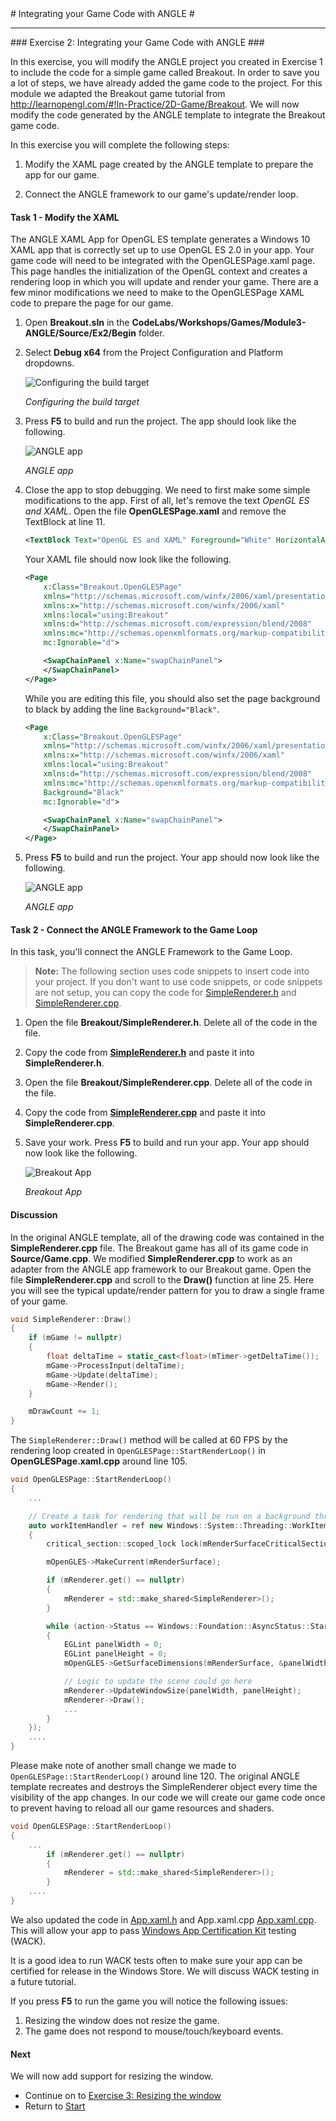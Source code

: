 ﻿<a name="HOLTop" />
# Integrating your Game Code with ANGLE #

---

<a name="Exercise2" />
### Exercise 2: Integrating your Game Code with ANGLE ###

In this exercise, you will modify the ANGLE project you created in Exercise 1 to include the code for a simple game called Breakout. In order to save you a lot of steps, we have already added the game code to the project. For this module we adapted the Breakout game tutorial from <http://learnopengl.com/#!In-Practice/2D-Game/Breakout>. We will now modify the code generated by the ANGLE template to integrate the Breakout game code.

In this exercise you will complete the following steps:

1. Modify the XAML page created by the ANGLE template to prepare the app for our game.

1. Connect the ANGLE framework to our game's update/render loop.

#### Task 1 - Modify the XAML ####

The ANGLE XAML App for OpenGL ES template generates a Windows 10 XAML app that is correctly set up to use OpenGL ES 2.0 in your app. Your game code will need to be integrated with the OpenGLESPage.xaml page. This page handles the initialization of the OpenGL context and creates a rendering loop in which you will update and render your game. There are a few minor modifications we need to make to the OpenGLESPage XAML code to prepare the page for our game.

1. Open **Breakout.sln** in the **CodeLabs/Workshops/Games/Module3-ANGLE/Source/Ex2/Begin** folder.

1. Select **Debug x64** from the Project Configuration and Platform dropdowns.

	![Configuring the build target](../../Images/ex2-debug-x64.PNG?raw=true "Configuring the build target")

	_Configuring the build target_

1. Press **F5** to build and run the project. The app should look like the following.

	![ANGLE app](../../Images/ex1-sample-angle-app.PNG?raw=true "ANGLE app")

	_ANGLE app_

1. Close the app to stop debugging. We need to first make some simple modifications to the app. First of all, let's remove the text _OpenGL ES and XAML_. Open the file **OpenGLESPage.xaml** and remove the TextBlock at line 11.

	````XML
	<TextBlock Text="OpenGL ES and XAML" Foreground="White" HorizontalAlignment="Center" VerticalAlignment="Center" FontSize="30" />
	````

	Your XAML file should now look like the following.

	````XML
	<Page
		x:Class="Breakout.OpenGLESPage"
		xmlns="http://schemas.microsoft.com/winfx/2006/xaml/presentation"
		xmlns:x="http://schemas.microsoft.com/winfx/2006/xaml"
		xmlns:local="using:Breakout"
		xmlns:d="http://schemas.microsoft.com/expression/blend/2008"
		xmlns:mc="http://schemas.openxmlformats.org/markup-compatibility/2006"
		mc:Ignorable="d">

		<SwapChainPanel x:Name="swapChainPanel">
		</SwapChainPanel>
	</Page>
	````

	While you are editing this file, you should also set the page background to black by adding the line `Background="Black"`.

	````XML
	<Page
		x:Class="Breakout.OpenGLESPage"
		xmlns="http://schemas.microsoft.com/winfx/2006/xaml/presentation"
		xmlns:x="http://schemas.microsoft.com/winfx/2006/xaml"
		xmlns:local="using:Breakout"
		xmlns:d="http://schemas.microsoft.com/expression/blend/2008"
		xmlns:mc="http://schemas.openxmlformats.org/markup-compatibility/2006"
		Background="Black"
		mc:Ignorable="d">

		<SwapChainPanel x:Name="swapChainPanel">
		</SwapChainPanel>
	</Page>
	````

1. Press **F5** to build and run the project. Your app should now look like the following.

	![ANGLE app](../../Images/ex2-rotating-cube-black.PNG?raw=true "ANGLE app")

	_ANGLE app_

#### Task 2 - Connect the ANGLE Framework to the Game Loop ####

In this task, you'll connect the ANGLE Framework to the Game Loop.

 > **Note:** The following section uses code snippets to insert code into your project. If you don't want to use code snippets, or code snippets are not setup, you can copy the code for [SimpleRenderer.h](./End/Breakout/SimpleRenderer.h) and  [SimpleRenderer.cpp](./End/Breakout/SimpleRenderer.cpp).

1. Open the file **Breakout/SimpleRenderer.h**. Delete all of the code in the file.

1. Copy the code from  **[SimpleRenderer.h](./End/Breakout/SimpleRenderer.h)** and paste it into **SimpleRenderer.h**.

1. Open the file **Breakout/SimpleRenderer.cpp**. Delete all of the code in the file.

1. Copy the code from  **[SimpleRenderer.cpp](./End/Breakout/SimpleRenderer.cpp)** and paste it into **SimpleRenderer.cpp**.

1. Save your work. Press **F5** to build and run your app. Your app should now look like the following.

	![Breakout App](../../Images/ex2-breakout-app.png?raw=true "Breakout App")

	_Breakout App_

#### Discussion ####

In the original ANGLE template, all of the drawing code was contained in the **SimpleRenderer.cpp** file. The Breakout game has all of its game code in **Source/Game.cpp**. We modified **SimpleRenderer.cpp** to work as an adapter from the ANGLE app framework to our Breakout game. Open the file **SimpleRenderer.cpp** and scroll to the **Draw()** function at line 25. Here you will see the typical update/render pattern for you to draw a single frame of your game.

````C++
void SimpleRenderer::Draw()
{
    if (mGame != nullptr)
    {
        float deltaTime = static_cast<float>(mTimer->getDeltaTime());
        mGame->ProcessInput(deltaTime);
        mGame->Update(deltaTime);
        mGame->Render();
    }

    mDrawCount += 1;
}
````

The `SimpleRenderer::Draw()` method will be called at 60 FPS by the rendering loop created in `OpenGLESPage::StartRenderLoop()` in **OpenGLESPage.xaml.cpp** around line 105.

````C++
void OpenGLESPage::StartRenderLoop()
{
    ...

    // Create a task for rendering that will be run on a background thread.
    auto workItemHandler = ref new Windows::System::Threading::WorkItemHandler([this](Windows::Foundation::IAsyncAction ^ action)
    {
        critical_section::scoped_lock lock(mRenderSurfaceCriticalSection);

        mOpenGLES->MakeCurrent(mRenderSurface);

        if (mRenderer.get() == nullptr)
        {
            mRenderer = std::make_shared<SimpleRenderer>();
        }

        while (action->Status == Windows::Foundation::AsyncStatus::Started)
        {
            EGLint panelWidth = 0;
            EGLint panelHeight = 0;
            mOpenGLES->GetSurfaceDimensions(mRenderSurface, &panelWidth, &panelHeight);

            // Logic to update the scene could go here
            mRenderer->UpdateWindowSize(panelWidth, panelHeight);
            mRenderer->Draw();
            ...
        }
    });
    ....
}
````

Please make note of another small change we made to `OpenGLESPage::StartRenderLoop()` around line 120. The original ANGLE template recreates and destroys the SimpleRenderer object every time the visibility of the app changes. In our code we will create our game code once to prevent having to reload all our game resources and shaders.

````C++
void OpenGLESPage::StartRenderLoop()
{
    ...
        if (mRenderer.get() == nullptr)
        {
            mRenderer = std::make_shared<SimpleRenderer>();
        }
    ....
}
````

We also updated the code in [App.xaml.h](./End/Breakout/App.xaml.h) and App.xaml.cpp [App.xaml.cpp](./End/Breakout/App.xaml.cpp). This will allow your app to pass [Windows App Certification Kit](https://msdn.microsoft.com/en-us/windows/uwp/debug-test-perf/windows-app-certification-kit) testing (WACK).

It is a good idea to run WACK tests often to make sure your app can be certified for release in the Windows Store. We will discuss WACK testing in a future tutorial.

If you press **F5** to run the game you will notice the following issues:

1. Resizing the window does not resize the game.
1. The game does not respond to mouse/touch/keyboard events.

#### Next ####

We will now add support for resizing the window.

- Continue on to [Exercise 3: Resizing the window](../../Source/Ex3/README.md)
- Return to [Start](../../README.md)
